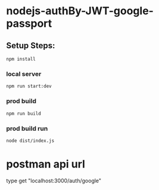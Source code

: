 # nodejs-authBy-JWT-google-passport

## Setup Steps:
`npm install`



### local server
`npm run start:dev`


### prod build
`npm run build`


### prod build run
`node dist/index.js`


# postman  api url
type get  "localhost:3000/auth/google"
